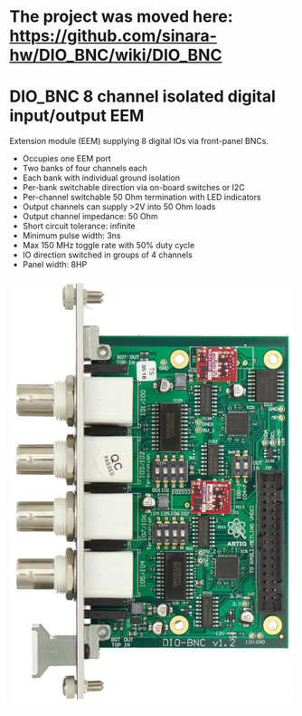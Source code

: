 # The project was moved here: https://github.com/sinara-hw/DIO_BNC/wiki/DIO_BNC

# DIO_BNC 8 channel isolated digital input/output EEM

Extension module (EEM) supplying 8 digital IOs via front-panel BNCs.

- Occupies one EEM port
- Two banks of four channels each
- Each bank with individual ground isolation
- Per-bank switchable direction via on-board switches or I2C
- Per-channel switchable 50 Ohm termination with LED indicators
- Output channels can supply >2V into 50 Ohm loads
- Output channel impedance: 50 Ohm
- Short circuit tolerance: infinite
- Minimum pulse width: 3ns
- Max 150 MHz toggle rate with 50% duty cycle
- IO direction switched in groups of 4 channels
- Panel width: 8HP

[![DIO BNC v1.2 top](images/DIO_BNC_v1.2_top_small.jpg)](images/DIO_BNC_v1.2_top_small.jpg)

